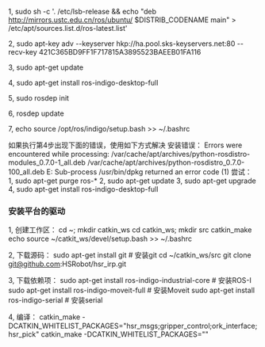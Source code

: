 1,  sudo sh -c '. /etc/lsb-release && echo "deb http://mirrors.ustc.edu.cn/ros/ubuntu/ $DISTRIB_CODENAME main" > /etc/apt/sources.list.d/ros-latest.list'

2,  sudo apt-key adv --keyserver hkp://ha.pool.sks-keyservers.net:80 --recv-key 421C365BD9FF1F717815A3895523BAEEB01FA116

3,  sudo apt-get update

4,  sudo apt-get install ros-indigo-desktop-full

5,  sudo rosdep init

6,  rosdep update

7,  echo source /opt/ros/indigo/setup.bash >> ~/.bashrc


如果执行第4步出现下面的错误，使用如下方式解决
安装错误：
Errors were encountered while processing:
 /var/cache/apt/archives/python-rosdistro-modules_0.7.0-1_all.deb
 /var/cache/apt/archives/python-rosdistro_0.7.0-100_all.deb
E: Sub-process /usr/bin/dpkg returned an error code (1)
尝试：
1, sudo apt-get purge ros-*
2, sudo apt-get update
3, sudo apt-get upgrade
4, sudo apt-get install ros-indigo-desktop-full

### 安装平台的驱动
1, 创建工作区： 
	cd ~; mkdir catkin_ws
	cd catkin_ws; mkdir src 
	catkin_make
	echo source ~/catkit_ws/devel/setup.bash >> ~/.bashrc


2, 下载源码：
	sudo apt-get install git	# 安装git
	cd ~/catkin_ws/src
	git clone git@github.com:HSRobot/hsr_irp.git

3, 下载依赖项：
	sudo apt-get install ros-indigo-industrial-core		# 安装ROS-I
	sudo apt-get install ros-indigo-moveit-full		# 安装Moveit
	sudo apt-get install ros-indigo-serial			# 安装serial
	
4, 编译：
	catkin_make -DCATKIN_WHITELIST_PACKAGES="hsr_msgs;gripper_control;ork_interface;hsr_pick"
	catkin_make -DCATKIN_WHITELIST_PACKAGES=""
